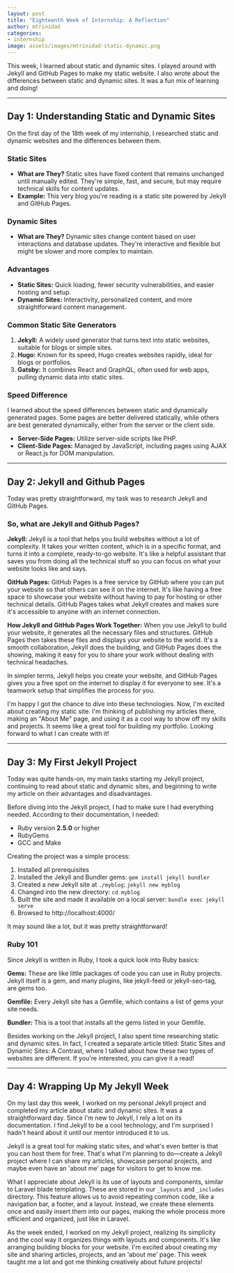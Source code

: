 ```yaml
---
layout: post
title: "Eighteenth Week of Internship: A Reflection"
author: mtrinidad
categories: 
- internship
image: assets/images/mtrinidad-static-dynamic.png
---
```

This week, I learned about static and dynamic sites. I played around with Jekyll and GitHub Pages to make my static website. I also wrote about the differences between static and dynamic sites. It was a fun mix of learning and doing!

--- 
## Day 1: Understanding Static and Dynamic Sites

On the first day of the 18th week of my internship, I researched static and dynamic websites and the differences between them.

### Static Sites
- **What are They?** Static sites have fixed content that remains unchanged until manually edited. They're simple, fast, and secure, but may require technical skills for content updates.
- **Example:** This very blog you're reading is a static site powered by Jekyll and GitHub Pages.

### Dynamic Sites
- **What are They?** Dynamic sites change content based on user interactions and database updates. They're interactive and flexible but might be slower and more complex to maintain.

### Advantages
- **Static Sites:** Quick loading, fewer security vulnerabilities, and easier hosting and setup.
- **Dynamic Sites:** Interactivity, personalized content, and more straightforward content management.

### Common Static Site Generators
1. **Jekyll:** A widely used generator that turns text into static websites, suitable for blogs or simple sites.
2. **Hugo:** Known for its speed, Hugo creates websites rapidly, ideal for blogs or portfolios.
3. **Gatsby:** It combines React and GraphQL, often used for web apps, pulling dynamic data into static sites.

### Speed Difference
I learned about the speed differences between static and dynamically generated pages. Some pages are better delivered statically, while others are best generated dynamically, either from the server or the client side.

- **Server-Side Pages:** Utilize server-side scripts like PHP.
- **Client-Side Pages:** Managed by JavaScript, including pages using AJAX or React.js for DOM manipulation.

---
## Day 2: Jekyll and Github Pages

Today was pretty straightforward, my task was to research Jekyll and GitHub Pages.

### So, what are Jekyll and Github Pages?

**Jekyll:** Jekyll is a tool that helps you build websites without a lot of complexity. It takes your written content, which is in a specific format, and turns it into a complete, ready-to-go website. It's like a helpful assistant that saves you from doing all the technical stuff so you can focus on what your website looks like and says.

**GitHub Pages:** GitHub Pages is a free service by GitHub where you can put your website so that others can see it on the internet. It's like having a free space to showcase your website without having to pay for hosting or other technical details. GitHub Pages takes what Jekyll creates and makes sure it's accessible to anyone with an internet connection.

**How Jekyll and GitHub Pages Work Together:** When you use Jekyll to build your website, it generates all the necessary files and structures. GitHub Pages then takes these files and displays your website to the world. It's a smooth collaboration, Jekyll does the building, and GitHub Pages does the showing, making it easy for you to share your work without dealing with technical headaches.

In simpler terms, Jekyll helps you create your website, and GitHub Pages gives you a free spot on the internet to display it for everyone to see. It's a teamwork setup that simplifies the process for you.

I'm happy I got the chance to dive into these technologies. Now, I'm excited about creating my static site. I'm thinking of publishing my articles there, making an "About Me" page, and using it as a cool way to show off my skills and projects. It seems like a great tool for building my portfolio. Looking forward to what I can create with it!

---
## Day 3: My First Jekyll Project

Today was quite hands-on, my main tasks starting my Jekyll project, continuing to read about static and dynamic sites, and beginning to write my article on their advantages and disadvantages.

Before diving into the Jekyll project, I had to make sure I had everything needed. According to their documentation, I needed:

- Ruby version **2.5.0** or higher
- RubyGems
- GCC and Make

Creating the project was a simple process:

1. Installed all prerequisites
2. Installed the Jekyll and Bundler gems:
    `gem install jekyll bundler`
3. Created a new Jekyll site at `./myblog`:
    `jekyll new myblog`
4. Changed into the new directory:
    `cd myblog`
5. Built the site and made it available on a local server:
    `bundle exec jekyll serve`
6. Browsed to http://localhost:4000/
    
It may sound like a lot, but it was pretty straightforward!

### Ruby 101

Since Jekyll is written in Ruby, I took a quick look into Ruby basics:

**Gems:** These are like little packages of code you can use in Ruby projects. Jekyll itself is a gem, and many plugins, like jekyll-feed or jekyll-seo-tag, are gems too.

**Gemfile:** Every Jekyll site has a Gemfile, which contains a list of gems your site needs.

**Bundler:** This is a tool that installs all the gems listed in your Gemfile.

Besides working on the Jekyll project, I also spent time researching static and dynamic sites. In fact, I created a separate article titled: Static Sites and Dynamic Sites: A Contrast, where I talked about how these two types of websites are different. If you're interested, you can give it a read!

---
## Day 4: Wrapping Up My Jekyll Week

On my last day this week, I worked on my personal Jekyll project and completed my article about static and dynamic sites. It was a straightforward day. Since I'm new to Jekyll, I rely a lot on its documentation. I find Jekyll to be a cool technology, and I'm surprised I hadn't heard about it until our mentor introduced it to us.

Jekyll is a great tool for making static sites, and what's even better is that you can host them for free. That's what I'm planning to do—create a Jekyll project where I can share my articles, showcase personal projects, and maybe even have an 'about me' page for visitors to get to know me.

What I appreciate about Jekyll is its use of layouts and components, similar to Laravel blade templating. These are stored in our `_layouts` and `_includes` directory. This feature allows us to avoid repeating common code, like a navigation bar, a footer, and a layout. Instead, we create these elements once and easily insert them into our pages, making the whole process more efficient and organized, just like in Laravel.

As the week ended, I worked on my Jekyll project, realizing its simplicity and the cool way it organizes things with layouts and components. It's like arranging building blocks for your website. I'm excited about creating my site and sharing articles, projects, and an 'about me' page. This week taught me a lot and got me thinking creatively about future projects!